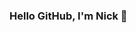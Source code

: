 ### Hello GitHub, I'm Nick 👋

<!--
**nicholasbierman/nicholasbierman** is a ✨ _special_ ✨ repository because its `README.md` (this file) appears on your GitHub profile.

- 💼 You can find my [projects here](https://nicholasbierman.github.io/ "Nick Bierman's Portfolio")
- 🔭 I’m currently working on ...
- 🌱 I’m currently learning ...
- 👯 I’m looking to collaborate on ...
- 🤔 I’m looking for help with ...
- 💬 Ask me about ...
- 📫 How to reach me: ...
- 😄 Pronouns: ...
- ⚡ Fun fact: ...
-->
